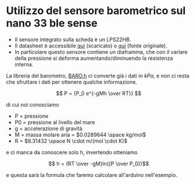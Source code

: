 # Utilizzo del sensore barometrico sul nano 33 ble sense

- Il sensore integrato sulla scheda è un LPS22HB.
- Il datasheet è accessibile [qui](./LSM9DS1.pdf) (scaricato) o [qui](https://content.arduino.cc/assets/Nano_BLE_Sense_lps22hb.pdf) (fonte originale).
- In particolare questo sensore contiene un diaframma, che con il variare della pressione si deforma aumentando/diminuendo la resistenza interna.

La libreria del barometro, [BARO.h](./BARO.h) ci converte già i dati in $kPa$, e non ci resta che sfruttare i dati per ottenere qualche informazione.

$$ P = {P_0 e^{-gMh \over RT}} $$

di cui noi conosciamo
- P = pressione
- P0 = pressione al livello del mare
- g = accelerazione di gravità
- M = massa molare aria = $0.0289644 \space kg/mol$
- R = $8.31432 \space N \cdot m/(mol \cdot K)$

e ci manca da conoscere solo h, invertendo otteniamo

$$ h = {RT \over -gM}ln({P \over P_0})$$

e questa sarà la formula che faremo calcolare all'arduino nell'esempio.

